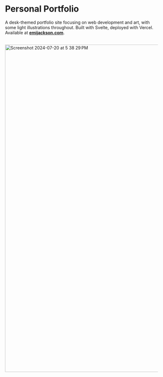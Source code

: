 # Personal Portfolio

A desk-themed portfolio site focusing on web development and art, with some light illustrations throughout. Built with Svelte, deployed with Vercel. Available at **[emijackson.com](https://www.emijackson.com)**.

<br/>

<img width="1081" alt="Screenshot 2024-07-20 at 5 38 29 PM" src="https://github.com/user-attachments/assets/d29967f3-9a21-45ca-8207-4646415c0670">
